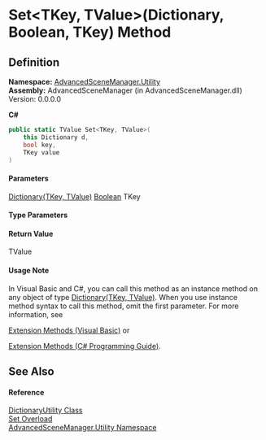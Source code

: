# Set\<TKey, TValue>(Dictionary, Boolean, TKey) Method

## Definition

**Namespace:** [AdvancedSceneManager.Utility](N_AdvancedSceneManager_Utility.md)\
**Assembly:** AdvancedSceneManager (in AdvancedSceneManager.dll) Version: 0.0.0.0

**C#**

```c#
public static TValue Set<TKey, TValue>(
	this Dictionary d,
	bool key,
	TKey value
)

```

#### Parameters

&#x20; [Dictionary(TKey, TValue)](https://learn.microsoft.com/dotnet/api/system.collections.generic.dictionary-2)   [Boolean](https://learn.microsoft.com/dotnet/api/system.boolean)   TKey&#x20;

#### Type Parameters

#### Return Value

TValue

#### Usage Note

In Visual Basic and C#, you can call this method as an instance method on any object of type [Dictionary(TKey, TValue)](https://learn.microsoft.com/dotnet/api/system.collections.generic.dictionary-2). When you use instance method syntax to call this method, omit the first parameter. For more information, see

[Extension Methods (Visual Basic)](https://docs.microsoft.com/dotnet/visual-basic/programming-guide/language-features/procedures/extension-methods) or

[Extension Methods (C# Programming Guide)](https://docs.microsoft.com/dotnet/csharp/programming-guide/classes-and-structs/extension-methods).

## See Also

#### Reference

[DictionaryUtility Class](T_AdvancedSceneManager_Utility_DictionaryUtility.md)\
[Set Overload](Overload_AdvancedSceneManager_Utility_DictionaryUtility_Set.md)\
[AdvancedSceneManager.Utility Namespace](N_AdvancedSceneManager_Utility.md)
